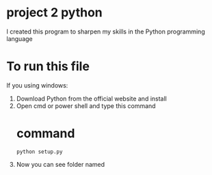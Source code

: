 # project 2 python
I created this program to sharpen my skills in the Python programming language
# To run this file
  If you using windows:
  1. Download Python from the official website and install
  2. Open cmd or power shell and type this command
     # command
         python setup.py
  3. Now you can see folder named    


